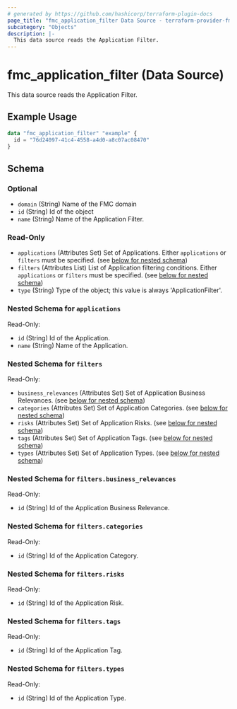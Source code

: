 ```yaml
---
# generated by https://github.com/hashicorp/terraform-plugin-docs
page_title: "fmc_application_filter Data Source - terraform-provider-fmc"
subcategory: "Objects"
description: |-
  This data source reads the Application Filter.
---
```


# fmc_application_filter (Data Source)

This data source reads the Application Filter.

## Example Usage

```terraform
data "fmc_application_filter" "example" {
  id = "76d24097-41c4-4558-a4d0-a8c07ac08470"
}
```

<!-- schema generated by tfplugindocs -->
## Schema

### Optional

- `domain` (String) Name of the FMC domain
- `id` (String) Id of the object
- `name` (String) Name of the Application Filter.

### Read-Only

- `applications` (Attributes Set) Set of Applications. Either `applications` or `filters` must be specified. (see [below for nested schema](#nestedatt--applications))
- `filters` (Attributes List) List of Application filtering conditions. Either `applications` or `filters` must be specified. (see [below for nested schema](#nestedatt--filters))
- `type` (String) Type of the object; this value is always 'ApplicationFilter'.

<a id="nestedatt--applications"></a>
### Nested Schema for `applications`

Read-Only:

- `id` (String) Id of the Application.
- `name` (String) Name of the Application.


<a id="nestedatt--filters"></a>
### Nested Schema for `filters`

Read-Only:

- `business_relevances` (Attributes Set) Set of Application Business Relevances. (see [below for nested schema](#nestedatt--filters--business_relevances))
- `categories` (Attributes Set) Set of Application Categories. (see [below for nested schema](#nestedatt--filters--categories))
- `risks` (Attributes Set) Set of Application Risks. (see [below for nested schema](#nestedatt--filters--risks))
- `tags` (Attributes Set) Set of Application Tags. (see [below for nested schema](#nestedatt--filters--tags))
- `types` (Attributes Set) Set of Application Types. (see [below for nested schema](#nestedatt--filters--types))

<a id="nestedatt--filters--business_relevances"></a>
### Nested Schema for `filters.business_relevances`

Read-Only:

- `id` (String) Id of the Application Business Relevance.


<a id="nestedatt--filters--categories"></a>
### Nested Schema for `filters.categories`

Read-Only:

- `id` (String) Id of the Application Category.


<a id="nestedatt--filters--risks"></a>
### Nested Schema for `filters.risks`

Read-Only:

- `id` (String) Id of the Application Risk.


<a id="nestedatt--filters--tags"></a>
### Nested Schema for `filters.tags`

Read-Only:

- `id` (String) Id of the Application Tag.


<a id="nestedatt--filters--types"></a>
### Nested Schema for `filters.types`

Read-Only:

- `id` (String) Id of the Application Type.

